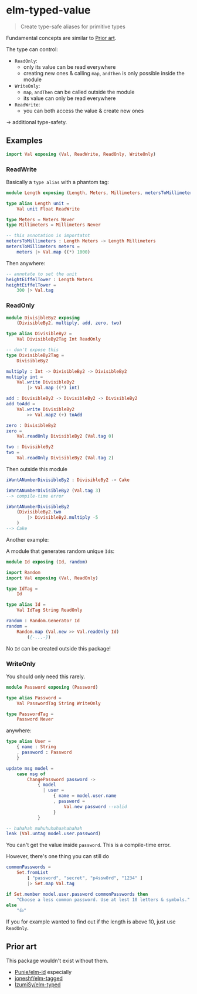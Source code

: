 # elm-typed-value

> Create type-safe aliases for primitive types

Fundamental concepts are similar to [Prior art](#Prior-Art).

The type can control:

- `ReadOnly`:
    - only its value can be read everywhere
    - creating new ones & calling `map`, `andThen` is only possible inside the module
- `WriteOnly`:
    - `map`, `andThen` can be called outside the module
    -  its value can only be read everywhere
- `ReadWrite`:
    - you can both access the value & create new ones

→ additional type-safety.

## Examples

```elm
import Val exposing (Val, ReadWrite, ReadOnly, WriteOnly)
```

### ReadWrite

Basically a `type alias` with a phantom tag:

```elm
module Length exposing (Length, Meters, Millimeters, metersToMillimeters)

type alias Length unit =
    Val unit Float ReadWrite

type Meters = Meters Never
type Millimeters = Millimeters Never

-- this annotation is importatnt
metersToMillimeters : Length Meters -> Length Millimeters
metersToMillimeters meters =
    meters |> Val.map ((*) 1000)
```

Then anywhere:

```elm
-- annotate to set the unit
heightEiffelTower : Length Meters
heightEiffelTower =
    300 |> Val.tag
```

### ReadOnly

```elm
module DivisibleBy2 exposing
    (DivisibleBy2, multiply, add, zero, two)

type alias DivisibleBy2 =
    Val DivisibleBy2Tag Int ReadOnly

-- don't expose this
type DivisibleBy2Tag =
    DivisibleBy2

multiply : Int -> DivisibleBy2 -> DivisibleBy2
multiply int =
    Val.write DivisibleBy2
        |> Val.map ((*) int)

add : DivisibleBy2 -> DivisibleBy2 -> DivisibleBy2
add toAdd =
    Val.write DivisibleBy2
        >> Val.map2 (+) toAdd

zero : DivisibleBy2
zero =
    Val.readOnly DivisibleBy2 (Val.tag 0)

two : DivisibleBy2
two =
    Val.readOnly DivisibleBy2 (Val.tag 2)
```

Then outside this module

```elm
iWantANumberDivisibleBy2 : DivisibleBy2 -> Cake

iWantANumberDivisibleBy2 (Val.tag 3)
--> compile-time error

iWantANumberDivisibleBy2
    (DivisibleBy2.two
        |> DivisibleBy2.multiply -5
    )
--> Cake
```
Another example:

A module that generates random unique `Id`s:
```elm
module Id exposing (Id, random)

import Random
import Val exposing (Val, ReadOnly)

type IdTag =
    Id

type alias Id =
    Val IdTag String ReadOnly

random : Random.Generator Id
random =
    Random.map (Val.new >> Val.readOnly Id)
        ({-...-})
```
No `Id` can be created outside this package!

### WriteOnly

You should only need this rarely.

```elm
module Password exposing (Password)

type alias Password =
    Val PasswordTag String WriteOnly

type PasswordTag =
    Password Never
```

anywhere:

```elm
type alias User =
    { name : String
    , password : Password
    }

update msg model =
    case msg of
        ChangePassword password ->
            { model
              | user =
                  { name = model.user.name
                  , password =
                      Val.new password --valid
                  }
            }

-- hahahah muhuhuhuhaahahahah
leak (Val.untag model.user.password)
```
You can't get the value inside `password`. This is a compile-time error.

However, there's one thing you can still do
```elm
commonPasswords =
    Set.fromList
        [ "password", "secret", "p4ssw0rd", "1234" ]
        |> Set.map Val.tag

if Set.member model.user.password commonPasswords then
    "Choose a less common password. Use at lest 10 letters & symbols."
else
    "👍"
```

If you for example wanted to find out if the length is above 10, just use `ReadOnly`.

## Prior art
This package wouldn't exist without them.
- [Punie/elm-id](https://package.elm-lang.org/packages/Punie/elm-id/latest/)
especially
- [joneshf/elm-tagged](https://package.elm-lang.org/packages/joneshf/elm-tagged/latest/)
- [IzumiSy/elm-typed](https://package.elm-lang.org/packages/IzumiSy/elm-typed/latest/)
